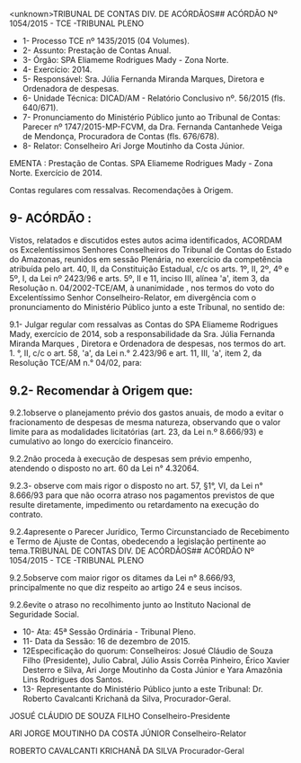 &lt;unknown&gt;TRIBUNAL DE CONTAS DIV. DE ACÓRDÃOS## ACÓRDÃO Nº 1054/2015 - TCE -TRIBUNAL PLENO

- 1- Processo TCE nº 1435/2015 (04 Volumes).
- 2- Assunto: Prestação de Contas Anual.
- 3- Órgão: SPA Eliameme Rodrigues Mady - Zona Norte.
- 4- Exercício: 2014.
- 5-  Responsável: Sra.  Júlia  Fernanda  Miranda  Marques,  Diretora  e  Ordenadora  de despesas.
- 6- Unidade Técnica: DICAD/AM - Relatório Conclusivo nº. 56/2015 (fls. 640/671).
- 7-  Pronunciamento  do Ministério Público  junto  ao Tribunal  de Contas: Parecer  nº 1747/2015-MP-FCVM, da Dra. Fernanda Cantanhede  Veiga de  Mendonça, Procuradora de Contas (fls. 676/678).
- 8- Relator: Conselheiro Ari Jorge Moutinho da Costa Júnior.

EMENTA : Prestação  de  Contas.  SPA  Eliameme Rodrigues Mady - Zona Norte. Exercício de 2014.

Contas regulares com ressalvas. Recomendações à Origem.

## 9- ACÓRDÃO :

Vistos, relatados e discutidos estes autos acima identificados, ACORDAM os Excelentíssimos Senhores Conselheiros do Tribunal de Contas do Estado do Amazonas, reunidos em sessão Plenária, no exercício da competência  atribuída pelo art.  40,  II, da Constituição Estadual, c/c os arts. 1º, II, 2º, 4º e 5º, I, da Lei nº 2423/96 e arts. 5º, II e 11, inciso  III,  alínea  'a',  item  3,  da  Resolução  n.  04/2002-TCE/AM, à  unanimidade ,  nos termos do voto  do Excelentíssimo Senhor Conselheiro-Relator, em divergência com o pronunciamento do Ministério Público junto a este Tribunal, no sentido de:

9.1- Julgar regular com ressalvas as Contas do SPA Eliameme Rodrigues Mady,  exercício  de  2014,  sob  a  responsabilidade  da Sra.  Júlia  Fernanda  Miranda Marques , Diretora e Ordenadora de despesas, nos termos do art. 1. °, II, c/c o art. 58, 'a', da Lei n.° 2.423/96 e art. 11, III, 'a', item 2, da Resolução TCE/AM n.° 04/02, para:

## 9.2- Recomendar à Origem que:

9.2.1observe o  planejamento  prévio  dos  gastos  anuais,  de  modo  a evitar o fracionamento de  despesas de mesma natureza, observando que o valor limite para as modalidades licitatórias (art. 23, da Lei n.º  8.666/93) e cumulativo  ao longo do exercício financeiro.

9.2.2não proceda à  execução  de  despesas  sem  prévio  empenho, atendendo o disposto no art. 60 da Lei n° 4.32064.

9.2.3- observe com mais rigor o disposto no art. 57, §1°, VI, da Lei n° 8.666/93 para que  não ocorra atraso nos  pagamentos  previstos  de  que  resulte diretamente, impedimento ou retardamento na execução do contrato.

9.2.4apresente o Parecer Jurídico, Termo Circunstanciado de Recebimento e Termo de Ajuste de Contas, obedecendo a legislação pertinente ao tema.TRIBUNAL DE CONTAS DIV. DE ACÓRDÃOS## ACÓRDÃO Nº 1054/2015 - TCE -TRIBUNAL PLENO

9.2.5observe com  maior  rigor os ditames  da  Lei n° 8.666/93, principalmente no que diz respeito ao artigo 24 e seus incisos.

9.2.6evite o  atraso  no  recolhimento  junto  ao  Instituto  Nacional  de Seguridade Social.

- 10- Ata: 45ª Sessão Ordinária - Tribunal Pleno.
- 11- Data da Sessão: 16 de dezembro de 2015.
- 12Especificação do quorum: Conselheiros: Josué Cláudio de Souza Filho (Presidente), Julio Cabral, Júlio  Assis Corrêa Pinheiro, Érico Xavier Desterro e Silva, Ari Jorge Moutinho da Costa Júnior e Yara Amazônia Lins Rodrigues dos Santos.
- 13- Representante do Ministério Público junto a este Tribunal: Dr. Roberto Cavalcanti Krichanã da Silva, Procurador-Geral.

JOSUÉ CLÁUDIO DE SOUZA FILHO Conselheiro-Presidente

ARI JORGE MOUTINHO DA COSTA JÚNIOR Conselheiro-Relator

ROBERTO CAVALCANTI KRICHANÃ DA SILVA Procurador-Geral